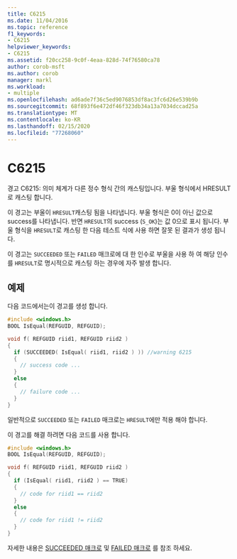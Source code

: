 ```yaml
---
title: C6215
ms.date: 11/04/2016
ms.topic: reference
f1_keywords:
- C6215
helpviewer_keywords:
- C6215
ms.assetid: f20cc258-9c0f-4eaa-828d-74f76580ca78
author: corob-msft
ms.author: corob
manager: markl
ms.workload:
- multiple
ms.openlocfilehash: ad6ade7f36c5ed9076853df8ac3fc6d26e539b9b
ms.sourcegitcommit: 68f893f6e472df46f323db34a13a7034dccad25a
ms.translationtype: MT
ms.contentlocale: ko-KR
ms.lasthandoff: 02/15/2020
ms.locfileid: "77268060"
---
```

# <a name="c6215"></a>C6215
경고 C6215: 의미 체계가 다른 정수 형식 간의 캐스팅입니다. 부울 형식에서 HRESULT로 캐스팅 합니다.

 이 경고는 부울이 `HRESULT`캐스팅 됨을 나타냅니다. 부울 형식은 0이 아닌 값으로 success를 나타냅니다. 반면 `HRESULT`의 success (`S_OK`)는 값 0으로 표시 됩니다. 부울 형식을 `HRESULT`로 캐스팅 한 다음 테스트 식에 사용 하면 잘못 된 결과가 생성 됩니다.

 이 경고는 `SUCCEEDED` 또는 `FAILED` 매크로에 대 한 인수로 부울을 사용 하 여 해당 인수를 `HRESULT`로 명시적으로 캐스팅 하는 경우에 자주 발생 합니다.

## <a name="example"></a>예제
 다음 코드에서는이 경고를 생성 합니다.

```cpp
#include <windows.h>
BOOL IsEqual(REFGUID, REFGUID);

void f( REFGUID riid1, REFGUID riid2 )
{
  if (SUCCEEDED( IsEqual( riid1, riid2 ) )) //warning 6215
  {
    // success code ...
  }
  else
  {
    // failure code ...
  }
}
```

 일반적으로 `SUCCEEDED` 또는 `FAILED` 매크로는 `HRESULT`에만 적용 해야 합니다.

 이 경고를 해결 하려면 다음 코드를 사용 합니다.

```cpp
#include <windows.h>
BOOL IsEqual(REFGUID, REFGUID);

void f( REFGUID riid1, REFGUID riid2 )
{
  if (IsEqual( riid1, riid2 ) == TRUE)
  {
    // code for riid1 == riid2
  }
  else
  {
    // code for riid1 != riid2
  }
}
```

 자세한 내용은 [SUCCEEDED 매크로](/windows/win32/api/winerror/nf-winerror-succeeded) 및 [FAILED 매크로](/windows/win32/api/winerror/nf-winerror-failed) 를 참조 하세요.

